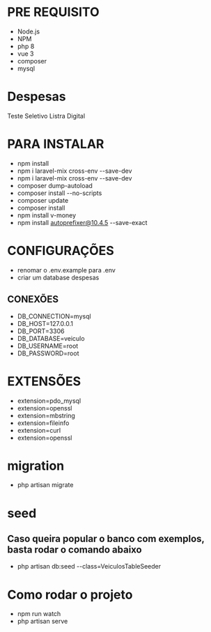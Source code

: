 # PRE REQUISITO
- Node.js
- NPM
- php 8
- vue 3
- composer
- mysql

# Despesas
 Teste Seletivo Listra Digital

# PARA INSTALAR
- npm install
- npm i laravel-mix cross-env --save-dev
- npm i laravel-mix cross-env --save-dev
- composer dump-autoload
- composer install --no-scripts
- composer update
- composer install
- npm install v-money
- npm install autoprefixer@10.4.5 --save-exact

# CONFIGURAÇÕES
- renomar o .env.example para .env 
- criar um database despesas

## CONEXÕES
- DB_CONNECTION=mysql
- DB_HOST=127.0.0.1
- DB_PORT=3306
- DB_DATABASE=veiculo
- DB_USERNAME=root
- DB_PASSWORD=root

# EXTENSÕES
- extension=pdo_mysql
- extension=openssl
- extension=mbstring
- extension=fileinfo
- extension=curl
- extension=openssl

# migration
- php artisan migrate

# seed
## Caso queira popular o banco com exemplos, basta rodar o comando abaixo
- php artisan db:seed --class=VeiculosTableSeeder

# Como rodar o projeto
- npm run watch
- php artisan serve

